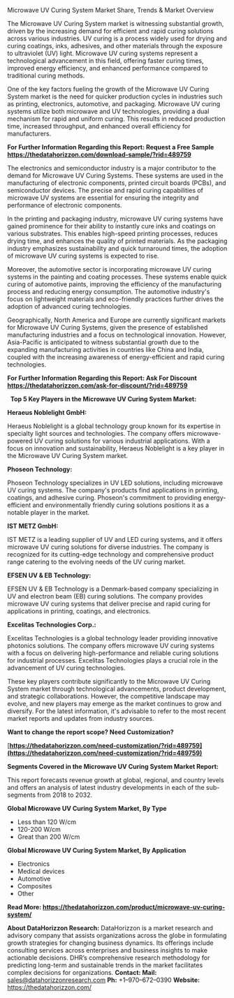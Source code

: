 ﻿Microwave UV Curing System Market Share, Trends & Market Overview

The Microwave UV Curing System market is witnessing substantial growth, driven by the increasing demand for efficient and rapid curing solutions across various industries. UV curing is a process widely used for drying and curing coatings, inks, adhesives, and other materials through the exposure to ultraviolet (UV) light. Microwave UV curing systems represent a technological advancement in this field, offering faster curing times, improved energy efficiency, and enhanced performance compared to traditional curing methods.

One of the key factors fueling the growth of the Microwave UV Curing System market is the need for quicker production cycles in industries such as printing, electronics, automotive, and packaging. Microwave UV curing systems utilize both microwave and UV technologies, providing a dual mechanism for rapid and uniform curing. This results in reduced production time, increased throughput, and enhanced overall efficiency for manufacturers.

**For Further Information Regarding this Report: Request a Free Sample <https://thedatahorizzon.com/download-sample/?rid=489759>** 

The electronics and semiconductor industry is a major contributor to the demand for Microwave UV Curing Systems. These systems are used in the manufacturing of electronic components, printed circuit boards (PCBs), and semiconductor devices. The precise and rapid curing capabilities of microwave UV systems are essential for ensuring the integrity and performance of electronic components.

In the printing and packaging industry, microwave UV curing systems have gained prominence for their ability to instantly cure inks and coatings on various substrates. This enables high-speed printing processes, reduces drying time, and enhances the quality of printed materials. As the packaging industry emphasizes sustainability and quick turnaround times, the adoption of microwave UV curing systems is expected to rise.

Moreover, the automotive sector is incorporating microwave UV curing systems in the painting and coating processes. These systems enable quick curing of automotive paints, improving the efficiency of the manufacturing process and reducing energy consumption. The automotive industry's focus on lightweight materials and eco-friendly practices further drives the adoption of advanced curing technologies.

Geographically, North America and Europe are currently significant markets for Microwave UV Curing Systems, given the presence of established manufacturing industries and a focus on technological innovation. However, Asia-Pacific is anticipated to witness substantial growth due to the expanding manufacturing activities in countries like China and India, coupled with the increasing awareness of energy-efficient and rapid curing technologies.

**For Further Information Regarding this Report: Ask For Discount <https://thedatahorizzon.com/ask-for-discount/?rid=489759>** 

` `**Top 5 Key Players in the Microwave UV Curing System Market:**

**Heraeus Noblelight GmbH:**

Heraeus Noblelight is a global technology group known for its expertise in specialty light sources and technologies. The company offers microwave-powered UV curing solutions for various industrial applications. With a focus on innovation and sustainability, Heraeus Noblelight is a key player in the Microwave UV Curing System market.

**Phoseon Technology:**

Phoseon Technology specializes in UV LED solutions, including microwave UV curing systems. The company's products find applications in printing, coatings, and adhesive curing. Phoseon's commitment to providing energy-efficient and environmentally friendly curing solutions positions it as a notable player in the market.

**IST METZ GmbH:**

IST METZ is a leading supplier of UV and LED curing systems, and it offers microwave UV curing solutions for diverse industries. The company is recognized for its cutting-edge technology and comprehensive product range catering to the evolving needs of the UV curing market.

**EFSEN UV & EB Technology:**

EFSEN UV & EB Technology is a Denmark-based company specializing in UV and electron beam (EB) curing solutions. The company provides microwave UV curing systems that deliver precise and rapid curing for applications in printing, coatings, and electronics.

**Excelitas Technologies Corp.:**

Excelitas Technologies is a global technology leader providing innovative photonics solutions. The company offers microwave UV curing systems with a focus on delivering high-performance and reliable curing solutions for industrial processes. Excelitas Technologies plays a crucial role in the advancement of UV curing technologies.

These key players contribute significantly to the Microwave UV Curing System market through technological advancements, product development, and strategic collaborations. However, the competitive landscape may evolve, and new players may emerge as the market continues to grow and diversify. For the latest information, it's advisable to refer to the most recent market reports and updates from industry sources.

**Want to change the report scope? Need Customization?**

[**https://thedatahorizzon.com/need-customization/?rid=489759](https://thedatahorizzon.com/need-customization/?rid=489759)** 

**Segments Covered in the Microwave UV Curing System Market Report:**

This report forecasts revenue growth at global, regional, and country levels and offers an analysis of latest industry developments in each of the sub-segments from 2018 to 2032.

**Global Microwave UV Curing System Market, By Type**

- Less than 120 W/cm
- 120-200 W/cm
- Great than 200 W/cm

**Global Microwave UV Curing System Market, By Application**

- Electronics
- Medical devices
- Automotive
- Composites
- Other

**Read More: <https://thedatahorizzon.com/product/microwave-uv-curing-system/>** 

**About DataHorizzon Research:**DataHorizzon is a market research and advisory company that assists organizations across the globe in formulating growth strategies for changing business dynamics. Its offerings include consulting services across enterprises and business insights to make actionable decisions. DHR’s comprehensive research methodology for predicting long-term and sustainable trends in the market facilitates complex decisions for organizations.**Contact:Mail:** <sales@datahorizzonresearch.com> **Ph:** +1–970–672–0390**Website:** <https://thedatahorizzon.com/> 

